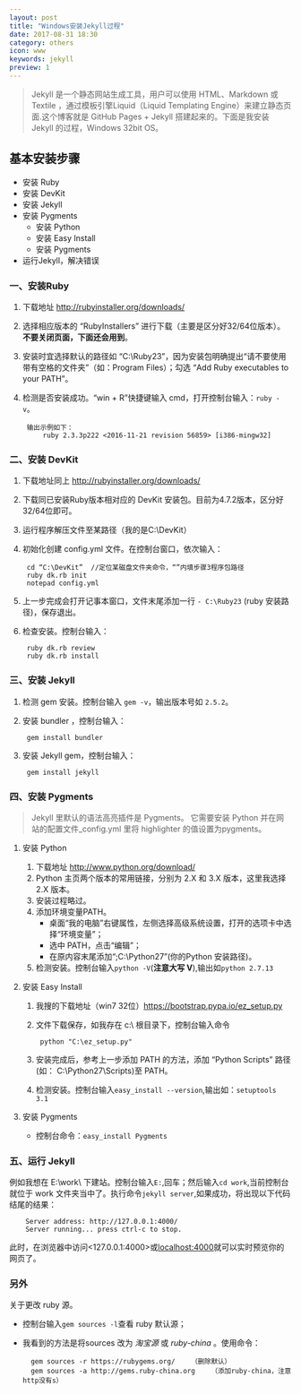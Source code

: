 ```yaml
---
layout: post
title: "Windows安装Jekyll过程"
date: 2017-08-31 18:30
category: others
icon: www
keywords: jekyll
preview: 1
---
```


> Jekyll 是一个静态网站生成工具，用户可以使用 HTML、Markdown 或 Textile ，通过模板引擎Liquid（Liquid Templating Engine）来建立静态页面.这个博客就是 GitHub Pages + Jekyll 搭建起来的。下面是我安装 Jekyll 的过程，Windows 32bit OS。

## 基本安装步骤

- 安装 Ruby
- 安装 DevKit
- 安装 Jekyll
- 安装 Pygments
    - 安装 Python
    - 安装 Easy Install
    - 安装 Pygments
- 运行Jekyll，解决错误

### 一、安装Ruby

1. 下载地址 <http://rubyinstaller.org/downloads/>
2. 选择相应版本的 “RubyInstallers” 进行下载（主要是区分好32/64位版本）。**不要关闭页面，下面还会用到**。
3. 安装时宜选择默认的路径如 “C:\Ruby23”，因为安装包明确提出“请不要使用带有空格的文件夹”（如：Program Files）；勾选 “Add Ruby executables to your PATH”。
4. 检测是否安装成功。“win + R”快捷键输入 cmd，打开控制台输入：`ruby -v`。    

        输出示例如下：
            ruby 2.3.3p222 <2016-11-21 revision 56859> [i386-mingw32]

### 二、安装 DevKit

1. 下载地址同上 <http://rubyinstaller.org/downloads/>
2. 下载同已安装Ruby版本相对应的 DevKit 安装包。目前为4.7.2版本，区分好32/64位即可。
3. 运行程序解压文件至某路径（我的是C:\DevKit）
4. 初始化创建 config.yml 文件。在控制台窗口，依次输入：

        cd “C:\DevKit”  //定位某磁盘文件夹命令，“”内填步骤3程序包路径
        ruby dk.rb init
        notepad config.yml

5. 上一步完成会打开记事本窗口，文件末尾添加一行 `- C:\Ruby23` (ruby 安装路径)，保存退出。
6. 检查安装。控制台输入：

        ruby dk.rb review
        ruby dk.rb install

### 三、安装 Jekyll

1. 检测 gem 安装。控制台输入 `gem -v`，输出版本号如 `2.5.2`。
2. 安装 bundler ，控制台输入：

        gem install bundler

2. 安装 Jekyll gem，控制台输入：

        gem install jekyll

### 四、安装 Pygments

> Jekyll 里默认的语法高亮插件是 Pygments。 它需要安装 Python 并在网站的配置文件_config.yml 里将 highlighter 的值设置为pygments。

1. 安装 Python
    1. 下载地址 <http://www.python.org/download/>
    2. Python 主页两个版本的常用链接，分别为 2.X 和 3.X 版本，这里我选择 2.X 版本。
    3. 安装过程略过。
    4. 添加环境变量PATH。
        - 桌面“我的电脑”右键属性，左侧选择高级系统设置，打开的选项卡中选择“环境变量”；
        - 选中 PATH，点击“编辑”；
        - 在原内容末尾添加“;C:\Python27”(你的Python 安装路径)。
    5. 检测安装。控制台输入`python -V`(**注意大写 V**),输出如`python 2.7.13`
2. 安装 Easy Install
    1. 我搜的下载地址（win7 32位）<https://bootstrap.pypa.io/ez_setup.py>
    2. 文件下载保存，如我存在 c:\ 根目录下，控制台输入命令

            python "C:\ez_setup.py"

    3. 安装完成后，参考上一步添加 PATH 的方法，添加 “Python Scripts” 路径(如： C:\Python27\Scripts)至 PATH。
    4. 检测安装。控制台输入`easy_install --version`,输出如：`setuptools 3.1`

3. 安装 Pygments    
    - 控制台命令：`easy_install Pygments`

### 五、运行 Jekyll

例如我想在 E:\work\ 下建站。控制台输入`E:`,回车；然后输入`cd work`,当前控制台就位于 work 文件夹当中了。执行命令`jekyll server`,如果成功，将出现以下代码结尾的结果：

        Server address: http://127.0.0.1:4000/
        Server running... press ctrl-c to stop.

此时，在浏览器中访问<127.0.0.1:4000>或<localhost:4000>就可以实时预览你的网页了。

### 另外

关于更改 ruby 源。

- 控制台输入`gem sources -l`查看 ruby 默认源；
- 我看到的方法是将sources 改为 *淘宝源* 或 *ruby-china* 。使用命令：

        gem sources -r https://rubygems.org/    （删除默认）
        gem sources -a http://gems.ruby-china.org    （添加ruby-china，注意http没有s）
